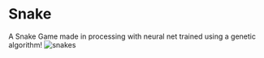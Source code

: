 # Snake
A Snake Game made in processing with neural net trained using a genetic algorithm!
![snakes](https://github.com/user-attachments/assets/6b99193d-c9a1-4885-9743-24ad731fd221)

